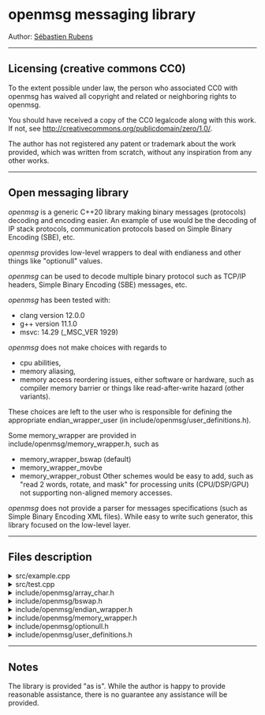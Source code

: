 # openmsg messaging library

Author: [Sébastien Rubens](https://www.linkedin.com/in/sebastienrubens/)

----

## Licensing (creative commons CC0)

To the extent possible under law, the person who associated CC0 with
openmsg has waived all copyright and related or neighboring rights
to openmsg.

You should have received a copy of the CC0 legalcode along with this
work.  If not, see <http://creativecommons.org/publicdomain/zero/1.0/>.

The author has not registered any patent or trademark about the work provided, which was written from scratch, without any inspiration from any other works.

----

## Open messaging library

*openmsg* is a generic C++20 library making binary messages (protocols)
decoding and encoding easier. An example of use would be the decoding of
IP stack protocols, communication protocols based on Simple Binary
Encoding (SBE), etc.

*openmsg* provides low-level wrappers to deal with endianess and other
things like "optionull" values.

*openmsg* can be used to decode multiple binary protocol such as
TCP/IP headers, Simple Binary Encoding (SBE) messages, etc.

*openmsg* has been tested with:
* clang version 12.0.0
* g++ version 11.1.0
* msvc: 14.29 (_MSC_VER 1929)

*openmsg* does not make choices with regards to
* cpu abilities,
* memory aliasing, 
* memory access reordering issues, either software or hardware, such as
compiler memory barrier or things like read-after-write hazard (other
variants). 

These choices are left to the user who is responsible for defining the
appropriate endian_wrapper_user (in include/openmsg/user_definitions.h).

Some memory_wrapper are provided in include/openmsg/memory_wrapper.h, such as
* memory_wrapper_bswap (default)
* memory_wrapper_movbe
* memory_wrapper_robust
Other schemes would be easy to add, such as "read 2 words, rotate, and mask"
for processing units (CPU/DSP/GPU) not supporting non-aligned memory accesses.

*openmsg* does not provide a parser for messages specifications (such as
Simple Binary Encoding XML  files). While easy to write such generator, this
library focused on the low-level layer.

----

## Files description

<details>
<summary>src/example.cpp</summary>
A simple example of message and memory layout.
</details>

<details>
<summary>src/test.cpp</summary>
A set of tests to check the library works as expected.
</details>

<details>
<summary>include/openmsg/array_char.h</summary>
A fixed size array-of-1byte-character wrapper.
</details>

<details>
<summary>include/openmsg/bswap.h</summary>
A bit-like function for bswap, which makes full use of std::is_constant_evaluated().
</details>

<details>
<summary>include/openmsg/endian_wrapper.h</summary>
This is the main wrapper to deal with near-seamless endianess.
    
A lot of things are done are compiling time and if the message has the same endianess and
the host, not byte swapping is done, and the user's debugger should show the native values.

Similarly, if the message does not have the same endianess and the host, byte swapping will
be done implicitly, and the user's debugger will show an appropriate type for the swapped value.

Things like this are possible as constexpr:
<pre>struct test_message2 { LittleEndian<uint32_t> a = 0xDEADBEEFu; };
constexpr test_message2 m2;</pre>

test_message2 will serialise as "efbeadde" (little endian) or "deadbeef" (big endian).
</details>

<details>
<summary>include/openmsg/memory_wrapper.h</summary>
3 ready-to-use memory wrappers are provided.

These wrappers offer 2 functions:
- mtoh(): message to host, would be similar to network to host, aka ntoh()
- htom(): host to message, would be similar to host to network, aka hton()
</details>

<details>
<summary>include/openmsg/optionull.h</summary>
This is a wrapper to deal with Simple Binary Encoding (SBE) nullValue.

It wraps some data and store a constexpr value to identify the value
considered as null.

It extends on Simple Binary Encoding (SBE)  by providing nullValue for
float and double (quiet nan).
</details>

<details>
<summary>include/openmsg/user_definitions.h</summary>
User defined value for endian_wrapper_user.
</details>

----

## Notes

The library is provided "as is". While the author is happy to provide reasonable
assistance, there is no guarantee any assistance will be provided.
